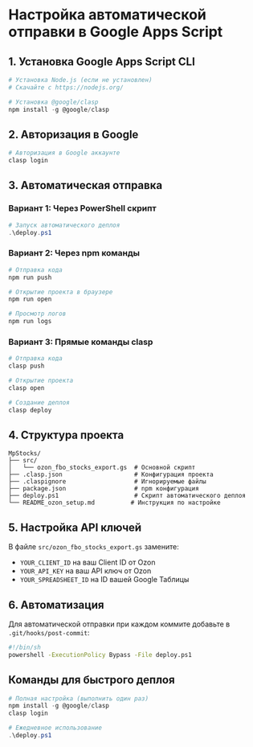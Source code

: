 # Настройка автоматической отправки в Google Apps Script

## 1. Установка Google Apps Script CLI

```powershell
# Установка Node.js (если не установлен)
# Скачайте с https://nodejs.org/

# Установка @google/clasp
npm install -g @google/clasp
```

## 2. Авторизация в Google

```powershell
# Авторизация в Google аккаунте
clasp login
```

## 3. Автоматическая отправка

### Вариант 1: Через PowerShell скрипт
```powershell
# Запуск автоматического деплоя
.\deploy.ps1
```

### Вариант 2: Через npm команды
```powershell
# Отправка кода
npm run push

# Открытие проекта в браузере
npm run open

# Просмотр логов
npm run logs
```

### Вариант 3: Прямые команды clasp
```powershell
# Отправка кода
clasp push

# Открытие проекта
clasp open

# Создание деплоя
clasp deploy
```

## 4. Структура проекта

```
MpStocks/
├── src/
│   └── ozon_fbo_stocks_export.gs  # Основной скрипт
├── .clasp.json                    # Конфигурация проекта
├── .claspignore                   # Игнорируемые файлы
├── package.json                   # npm конфигурация
├── deploy.ps1                     # Скрипт автоматического деплоя
└── README_ozon_setup.md          # Инструкция по настройке
```

## 5. Настройка API ключей

В файле `src/ozon_fbo_stocks_export.gs` замените:
- `YOUR_CLIENT_ID` на ваш Client ID от Ozon
- `YOUR_API_KEY` на ваш API ключ от Ozon  
- `YOUR_SPREADSHEET_ID` на ID вашей Google Таблицы

## 6. Автоматизация

Для автоматической отправки при каждом коммите добавьте в `.git/hooks/post-commit`:

```bash
#!/bin/sh
powershell -ExecutionPolicy Bypass -File deploy.ps1
```

## Команды для быстрого деплоя

```powershell
# Полная настройка (выполнить один раз)
npm install -g @google/clasp
clasp login

# Ежедневное использование
.\deploy.ps1
```
